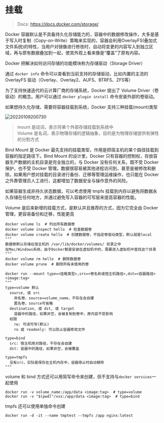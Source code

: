 # 挂载

> Docs: <https://docs.docker.com/storage/>

Docker 容器默认是不具备持久化存储能力的，容器中的数据修改操作，大多是基于写入时复制（Copy-on-Write）策略来实现的，容器会利用OverlayFS(叠加式文件系统)的特性，当用户对镜像进行修改时，自动将变更的内容写入到独立区域，再与原有数据叠加到一起，使其外观上看来像是“覆盖”了原有内容。

Docker 把解决如何访问存储的功能模块称为存储驱动（Storage Driver）

通过 `docker info` 命令可以查看到当前支持的存储驱动，比如内置的主流的 OverlayFS 驱动（Overlay、Overlay2、AUFS、BTRFS、ZFS等）

为了支持快速迭代的云计算厂商的存储系统，Docker 提出了 Volume Driver（卷驱动）的概念。用户可以通过 `docker plugin install` 命令安装外部的卷驱动。

如果想持久化存储，需要将容器挂载到系统，Docker 支持三种挂载(mount)类型

![20220109200730](http://image.zuoright.com/20220109200730.png)

> mount 是动词，表示将某个外部存储挂载到系统中  
> Volume 是名词，表示物理存储的逻辑抽象，目的是为物理存储提供有弹性的分割方式

Bind Mount 是 Docker 最先支持的挂载类型，作用是把宿主机的某个路径挂载到容器的指定路径下。Bind Mount 的设计里，Docker 只有容器的控制权，存放容器生产数据的主机目录是完全独立的，与 Docker 没有任何关系，既不受 Docker 保护，也不受 Docker 管理。数据很容易被其他进程访问到，甚至是被修改和删除。如果用户想对挂载的目录进行备份、迁移等管理运维操作，也只能在 Docker 之外靠管理员人工进行，这都增加了数据安全与操作意外的风险。

如果容器生成非持久状态数据，可以考虑使用 tmpfs 挂载到内存以避免将数据永久存储在任何地方，并通过避免写入容器的可写层来提高容器的性能。

Volume 是后来新增的挂载方式，是默认并且推荐的方式，因为它完全由 Docker 管理，更容易备份和迁移，性能更高

```shell
docker volume ls  # 列出所有数据卷
docker volume inspect hello  # 检查数据卷
docker volume create hello  # 创建数据卷，不指定卷驱动类型，默认就是local
"""
数据卷默认存储在宿主机的 /var/lib/docker/volumes/ 目录之中
在Mac/Windows系统，由于Docker都是安装在虚拟机中的，需要进入虚拟机中查找这个目录
"""
docker volume rm hello  # 删除数据卷
docker volume prune  # 删除所有未使用的卷
```

```shell
docker run --mount type=<挂载类型>,src=<卷名称或宿主机路径>,dst=<容器路径> <image:tag>
"""
type=volume 默认
  source, 或 src
    命名卷，source=volume_name，不存在会自建
    匿名卷，source可省略
  destination, 或 dst, 或 target
    容器中的路径，如果非空，会被复制到卷中，原内容不受影响
  权限
    rw: 可读可写(默认)
    ro 或 readonly: 可以防止容器修改文件

type=bind
  src: 宿主机绝对路径，不存在会自建
  dst: 容器中的路径，如果非空，会被覆盖

type=tmpfs
  没有src，实际是保存在主机内存中，容器停止时自动移除
"""
```

volume 和 bind 方式还可以用简写命令来创建，但不支持与`docker services`一起使用

```shell
docker run -v volume_name:/app/data <image:tag>  # type=volume
docker run -v "$(pwd)"/xxx:/app/data <image:tag>  # type=bind
```

tmpfs 还可以使用单独命令创建

```shell
docker run -d -it --name tmptest --tmpfs /app nginx:latest
```
